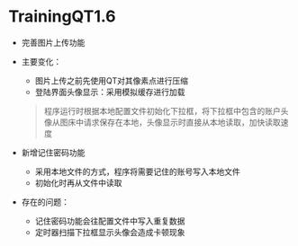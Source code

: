 # TrainingQT1.6

* 完善图片上传功能

* 主要变化：

  * 图片上传之前先使用QT对其像素点进行压缩
  * 登陆界面头像显示：采用模拟缓存进行加载

  > 程序运行时根据本地配置文件初始化下拉框，将下拉框中包含的账户头像从图床中请求保存在本地，头像显示时直接从本地读取，加快读取速度

* 新增记住密码功能
  * 采用本地文件的方式，程序将需要记住的账号写入本地文件
  * 初始化时再从文件中读取
* 存在的问题：
  * 记住密码功能会往配置文件中写入重复数据
  * 定时器扫描下拉框显示头像会造成卡顿现象